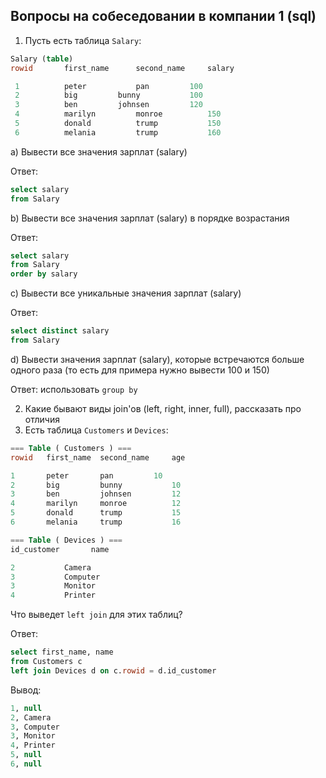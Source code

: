 
## Вопросы на собеседовании в компании 1 (sql)

1. Пусть есть таблица ```Salary```:

```sql
Salary (table)
rowid		first_name		second_name		salary

 1			peter			pan			100
 2			big			bunny			100
 3			ben			johnsen			120
 4			marilyn			monroe			150
 5			donald			trump			150
 6			melania			trump			160
```

a) Вывести все значения зарплат (salary)

Ответ:

```sql
select salary
from Salary
```

b) Вывести все значения зарплат (salary) в порядке возрастания

Ответ:

```sql
select salary
from Salary
order by salary
```

c) Вывести все уникальные значения зарплат (salary)

Ответ:

```sql
select distinct salary
from Salary
```

d) Вывести значения зарплат (salary), которые встречаются больше
одного раза (то есть для примера нужно вывести 100 и 150)

Ответ: использовать ```group by```

2. Какие бывают виды join'ов (left, right, inner, full), рассказать про отличия
3. Есть таблица ```Customers``` и ```Devices```:

```sql
=== Table ( Customers ) ===
rowid	first_name	second_name		age

1 		peter		pan			10
2		big 		bunny 			10
3		ben 		johnsen 		12
4		marilyn 	monroe 			12
5		donald 		trump			15
6		melania		trump 			16

=== Table ( Devices ) ===
id_customer		  name

2 			Camera
3 			Computer
3 			Monitor
4 			Printer
```

Что выведет ```left join``` для этих таблиц?

Ответ: 

```sql
select first_name, name
from Customers c
left join Devices d on c.rowid = d.id_customer
```

Вывод: 

```sql
1, null
2, Camera
3, Computer
3, Monitor
4, Printer
5, null
6, null
```
